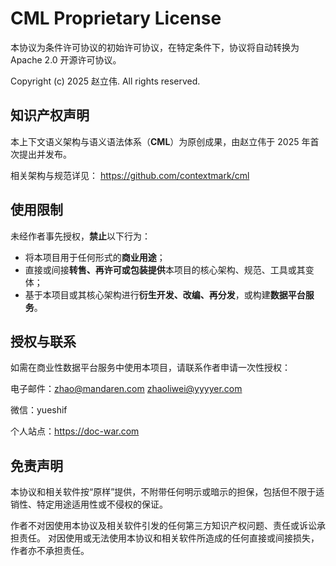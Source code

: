 # CML Proprietary License

本协议为条件许可协议的初始许可协议，在特定条件下，协议将自动转换为 Apache 2.0 开源许可协议。

Copyright (c) 2025 赵立伟. All rights reserved.

## 知识产权声明

本上下文语义架构与语义语法体系（**CML**）为原创成果，由赵立伟于 2025 年首次提出并发布。

相关架构与规范详见：
 https://github.com/contextmark/cml

## 使用限制

未经作者事先授权，**禁止**以下行为：

- 将本项目用于任何形式的**商业用途**；
- 直接或间接**转售、再许可或包装提供**本项目的核心架构、规范、工具或其变体；
- 基于本项目或其核心架构进行**衍生开发、改编、再分发**，或构建**数据平台服务**。

## 授权与联系

如需在商业性数据平台服务中使用本项目，请联系作者申请一次性授权：

电子邮件：[zhao@mandaren.com](mailto:zhao@mandaren.com)   [zhaoliwei@yyyyer.com](mailto:zhaoliwei@yyyyer.com)  

微信：yueshif

个人站点：https://doc-war.com

## 免责声明

本协议和相关软件按“原样”提供，不附带任何明示或暗示的担保，包括但不限于适销性、特定用途适用性或不侵权的保证。

作者不对因使用本协议及相关软件引发的任何第三方知识产权问题、责任或诉讼承担责任。
 对因使用或无法使用本协议和相关软件所造成的任何直接或间接损失，作者亦不承担责任。



